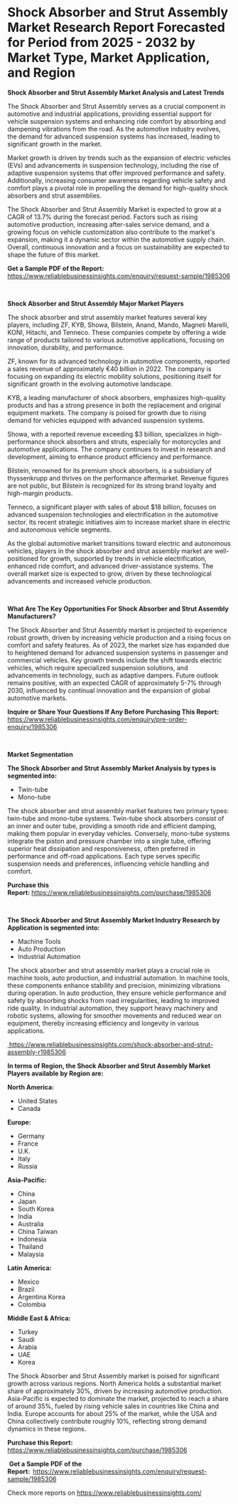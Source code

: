 <p><h1>Shock Absorber and Strut Assembly Market Research Report Forecasted for Period from 2025 -  2032 by Market Type, Market Application, and Region</h1></p><p><strong>Shock Absorber and Strut Assembly Market Analysis and Latest Trends</strong></p>
<p><p>The Shock Absorber and Strut Assembly serves as a crucial component in automotive and industrial applications, providing essential support for vehicle suspension systems and enhancing ride comfort by absorbing and dampening vibrations from the road. As the automotive industry evolves, the demand for advanced suspension systems has increased, leading to significant growth in the market.</p><p>Market growth is driven by trends such as the expansion of electric vehicles (EVs) and advancements in suspension technology, including the rise of adaptive suspension systems that offer improved performance and safety. Additionally, increasing consumer awareness regarding vehicle safety and comfort plays a pivotal role in propelling the demand for high-quality shock absorbers and strut assemblies.</p><p>The Shock Absorber and Strut Assembly Market is expected to grow at a CAGR of 13.7% during the forecast period. Factors such as rising automotive production, increasing after-sales service demand, and a growing focus on vehicle customization also contribute to the market's expansion, making it a dynamic sector within the automotive supply chain. Overall, continuous innovation and a focus on sustainability are expected to shape the future of this market.</p></p>
<p><strong>Get a Sample PDF of the Report:&nbsp;</strong> <a href="https://www.reliablebusinessinsights.com/enquiry/request-sample/1985306?utm_campaign=1138&utm_medium=2&utm_source=Github&utm_content=ia&utm_term=10042025&utm_id=shock-absorber-and-strut-assembly">https://www.reliablebusinessinsights.com/enquiry/request-sample/1985306</a></p>
<p>&nbsp;</p>
<p><strong>Shock Absorber and Strut Assembly Major Market Players</strong></p>
<p><p>The shock absorber and strut assembly market features several key players, including ZF, KYB, Showa, Bilstein, Anand, Mando, Magneti Marelli, KONI, Hitachi, and Tenneco. These companies compete by offering a wide range of products tailored to various automotive applications, focusing on innovation, durability, and performance.</p><p>ZF, known for its advanced technology in automotive components, reported a sales revenue of approximately €40 billion in 2022. The company is focusing on expanding its electric mobility solutions, positioning itself for significant growth in the evolving automotive landscape.</p><p>KYB, a leading manufacturer of shock absorbers, emphasizes high-quality products and has a strong presence in both the replacement and original equipment markets. The company is poised for growth due to rising demand for vehicles equipped with advanced suspension systems.</p><p>Showa, with a reported revenue exceeding $3 billion, specializes in high-performance shock absorbers and struts, especially for motorcycles and automotive applications. The company continues to invest in research and development, aiming to enhance product efficiency and performance.</p><p>Bilstein, renowned for its premium shock absorbers, is a subsidiary of thyssenkrupp and thrives on the performance aftermarket. Revenue figures are not public, but Bilstein is recognized for its strong brand loyalty and high-margin products.</p><p>Tenneco, a significant player with sales of about $18 billion, focuses on advanced suspension technologies and electrification in the automotive sector. Its recent strategic initiatives aim to increase market share in electric and autonomous vehicle segments.</p><p>As the global automotive market transitions toward electric and autonomous vehicles, players in the shock absorber and strut assembly market are well-positioned for growth, supported by trends in vehicle electrification, enhanced ride comfort, and advanced driver-assistance systems. The overall market size is expected to grow, driven by these technological advancements and increased vehicle production.</p></p>
<p>&nbsp;</p>
<p><strong>What Are The Key Opportunities For Shock Absorber and Strut Assembly Manufacturers?</strong></p>
<p><p>The Shock Absorber and Strut Assembly market is projected to experience robust growth, driven by increasing vehicle production and a rising focus on comfort and safety features. As of 2023, the market size has expanded due to heightened demand for advanced suspension systems in passenger and commercial vehicles. Key growth trends include the shift towards electric vehicles, which require specialized suspension solutions, and advancements in technology, such as adaptive dampers. Future outlook remains positive, with an expected CAGR of approximately 5-7% through 2030, influenced by continual innovation and the expansion of global automotive markets.</p></p>
<p><strong>Inquire or Share Your Questions If Any Before Purchasing This Report:</strong> <a href="https://www.reliablebusinessinsights.com/enquiry/pre-order-enquiry/1985306?utm_campaign=1138&utm_medium=2&utm_source=Github&utm_content=ia&utm_term=10042025&utm_id=shock-absorber-and-strut-assembly">https://www.reliablebusinessinsights.com/enquiry/pre-order-enquiry/1985306</a></p>
<p>&nbsp;</p>
<p><strong>Market Segmentation</strong></p>
<p><strong>The Shock Absorber and Strut Assembly Market Analysis by types is segmented into:</strong></p>
<p><ul><li>Twin-tube</li><li>Mono-tube</li></ul></p>
<p><p>The shock absorber and strut assembly market features two primary types: twin-tube and mono-tube systems. Twin-tube shock absorbers consist of an inner and outer tube, providing a smooth ride and efficient damping, making them popular in everyday vehicles. Conversely, mono-tube systems integrate the piston and pressure chamber into a single tube, offering superior heat dissipation and responsiveness, often preferred in performance and off-road applications. Each type serves specific suspension needs and preferences, influencing vehicle handling and comfort.</p></p>
<p><strong>Purchase this Report:&nbsp;</strong><a href="https://www.reliablebusinessinsights.com/purchase/1985306?utm_campaign=1138&utm_medium=2&utm_source=Github&utm_content=ia&utm_term=10042025&utm_id=shock-absorber-and-strut-assembly">https://www.reliablebusinessinsights.com/purchase/1985306</a></p>
<p>&nbsp;</p>
<p><strong>The Shock Absorber and Strut Assembly Market Industry Research by Application is segmented into:</strong></p>
<p><ul><li>Machine Tools</li><li>Auto Production</li><li>Industrial Automation</li></ul></p>
<p><p>The shock absorber and strut assembly market plays a crucial role in machine tools, auto production, and industrial automation. In machine tools, these components enhance stability and precision, minimizing vibrations during operation. In auto production, they ensure vehicle performance and safety by absorbing shocks from road irregularities, leading to improved ride quality. In industrial automation, they support heavy machinery and robotic systems, allowing for smoother movements and reduced wear on equipment, thereby increasing efficiency and longevity in various applications.</p></p>
<p><a href="https://www.reliablebusinessinsights.com/shock-absorber-and-strut-assembly-r1985306?utm_campaign=1138&utm_medium=2&utm_source=Github&utm_content=ia&utm_term=10042025&utm_id=shock-absorber-and-strut-assembly">&nbsp;https://www.reliablebusinessinsights.com/shock-absorber-and-strut-assembly-r1985306</a></p>
<p><strong>In terms of Region, the Shock Absorber and Strut Assembly Market Players available by Region are:</strong></p>
<p>
    <p> <strong> North America: </strong>
        <ul>
            <li>United States</li>
            <li>Canada</li>
        </ul>
        </p> 
    <p> <strong> Europe: </strong>
        <ul>
            <li>Germany</li>
            <li>France</li>
            <li>U.K.</li>
            <li>Italy</li>
            <li>Russia</li>
        </ul>
        </p> 
    <p> <strong> Asia-Pacific: </strong>
        <ul>
            <li>China</li>
            <li>Japan</li>
            <li>South Korea</li>
            <li>India</li>
            <li>Australia</li>
            <li>China Taiwan</li>
            <li>Indonesia</li>
            <li>Thailand</li>
            <li>Malaysia</li>
        </ul>
        </p> 
    <p> <strong> Latin America: </strong>
        <ul>
            <li>Mexico</li>
            <li>Brazil</li>
            <li>Argentina Korea</li>
            <li>Colombia</li>
        </ul>
        </p> 
    <p> <strong> Middle East & Africa: </strong>
        <ul>
            <li>Turkey</li>
            <li>Saudi</li>
            <li>Arabia</li>
            <li>UAE</li>
            <li>Korea</li>
        </ul>
    </p>
    </p>
<p><p>The Shock Absorber and Strut Assembly market is poised for significant growth across various regions. North America holds a substantial market share of approximately 30%, driven by increasing automotive production. Asia-Pacific is expected to dominate the market, projected to reach a share of around 35%, fueled by rising vehicle sales in countries like China and India. Europe accounts for about 25% of the market, while the USA and China collectively contribute roughly 10%, reflecting strong demand dynamics in these regions.</p></p>
<p><strong>Purchase this Report: </strong><a href="https://www.reliablebusinessinsights.com/purchase/1985306?utm_campaign=1138&utm_medium=2&utm_source=Github&utm_content=ia&utm_term=10042025&utm_id=shock-absorber-and-strut-assembly">https://www.reliablebusinessinsights.com/purchase/1985306</a></p>
<p>&nbsp;<strong>Get a Sample PDF of the Report:&nbsp;&nbsp;</strong><a href="https://www.reliablebusinessinsights.com/enquiry/request-sample/1985306?utm_campaign=1138&utm_medium=2&utm_source=Github&utm_content=ia&utm_term=10042025&utm_id=shock-absorber-and-strut-assembly">https://www.reliablebusinessinsights.com/enquiry/request-sample/1985306</a></p>
<p><strong></strong></p>
<p>Check more reports on <a href="https://www.reliablebusinessinsights.com/?utm_campaign=1138&utm_medium=2&utm_source=Github&utm_content=ia&utm_term=10042025&utm_id=shock-absorber-and-strut-assembly">https://www.reliablebusinessinsights.com/</a></p>
